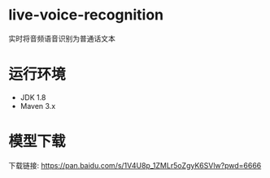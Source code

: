 # live-voice-recognition
实时将音频语音识别为普通话文本

# 运行环境
+ JDK 1.8
+ Maven 3.x

# 模型下载
下载链接: https://pan.baidu.com/s/1V4U8p_1ZMLr5oZgyK6SVlw?pwd=6666